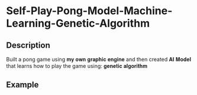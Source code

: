 # Self-Play-Pong-Model-Machine-Learning-Genetic-Algorithm
## Description
Built a pong game using 𝐦𝐲 𝐨𝐰𝐧 𝐠𝐫𝐚𝐩𝐡𝐢𝐜 𝐞𝐧𝐠𝐢𝐧𝐞 and then created 𝐀𝐈 𝐌𝐨𝐝𝐞𝐥 that learns how to play the game using: 𝐠𝐞𝐧𝐞𝐭𝐢𝐜 𝐚𝐥𝐠𝐨𝐫𝐢𝐭𝐡𝐦
## Example

